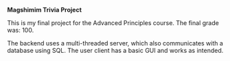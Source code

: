 **Magshimim Trivia Project**

This is my final project for the Advanced Principles course.
The final grade was: 100.

The backend uses a multi-threaded server, which also communicates with a database using SQL.
The user client has a basic GUI and works as intended.
